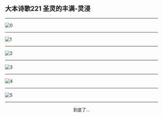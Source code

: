 
## 大本诗歌221 圣灵的丰满-灵浸
        
<div id="aplayer0"></div>

---

<img alt="0" data-original="/data/d0220/0.png">

---

<img alt="1" data-original="/data/d0220/1.png">

---

<img alt="2" data-original="/data/d0220/2.png">

---

<img alt="3" data-original="/data/d0220/3.png">

---

<img alt="4" data-original="/data/d0220/4.png">

---

<img alt="5" data-original="/data/d0220/5.png">

---

<p style="text-align: center">到底了...</p>

<script src="/js/dist-view.js"></script>

<script>
MAIN.id = 'd0220';
        
const ap0 = new APlayer({
    container: document.getElementById('aplayer0'),
    volume: 1,
    loop: 'none',
    preload: 'none',
    audio: [{
        name: '大本诗歌221.mp3',
        artist: '大本诗歌',
        url: 'https://res.wx.qq.com/voice/getvoice?mediaid=MzI0NTk3MDM5M18yMjQ3NDkwMzUw',
        cover: '/favicon'
    }]
});
</script>
